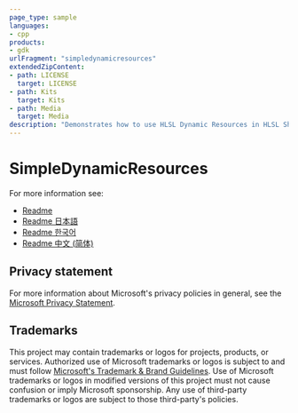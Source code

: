 ```yaml
---
page_type: sample
languages:
- cpp
products:
- gdk
urlFragment: "simpledynamicresources"
extendedZipContent:
- path: LICENSE
  target: LICENSE
- path: Kits
  target: Kits
- path: Media
  target: Media
description: "Demonstrates how to use HLSL Dynamic Resources in HLSL Shader Model 6.6. This sample is functionally identical to SimpleTexture, except resources are accessed directly through the heap using ResourceDescriptorHeap[] and SamplerDescriptorHeap[] in HLSL."
---
```


# SimpleDynamicResources

For more information see: 
- [Readme](https://github.com/microsoft/Xbox-GDK-Samples/blob/main/Samples/IntroGraphics/SimpleDynamicResources/readme_en-us.md)
- [Readme 日本語](https://github.com/microsoft/Xbox-GDK-Samples/blob/main/Samples/IntroGraphics/SimpleDynamicResources/readme_ja-jp.md)
- [Readme 한국어](https://github.com/microsoft/Xbox-GDK-Samples/blob/main/Samples/IntroGraphics/SimpleDynamicResources/readme_ko-kr.md)
- [Readme 中文 (简体)](https://github.com/microsoft/Xbox-GDK-Samples/blob/main/Samples/IntroGraphics/SimpleDynamicResources/readme_zh-cn.md)

## Privacy statement

For more information about Microsoft's privacy policies in general, see the [Microsoft Privacy Statement](https://privacy.microsoft.com/privacystatement/).

## Trademarks

This project may contain trademarks or logos for projects, products, or services. Authorized use of Microsoft trademarks or logos is subject to and must follow [Microsoft's Trademark & Brand Guidelines](https://www.microsoft.com/en-us/legal/intellectualproperty/trademarks/usage/general). Use of Microsoft trademarks or logos in modified versions of this project must not cause confusion or imply Microsoft sponsorship. Any use of third-party trademarks or logos are subject to those third-party's policies.
